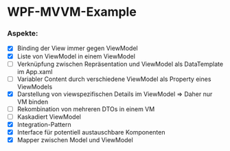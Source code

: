 # WPF-MVVM-Example
### Aspekte:
- [x] Binding der View immer gegen ViewModel
- [x] Liste von ViewModel in einem ViewModel
- [ ] Verknüpfung zwischen Repräsentation und ViewModel als DataTemplate im App.xaml
- [ ] Variabler Content durch verschiedene ViewModel als Property eines ViewModels
- [x] Darstellung von viewspezifischen Details im ViewModel => Daher nur VM binden
- [ ] Rekombination von mehreren DTOs in einem VM
- [ ] Kaskadiert ViewModel
- [x] Integration-Pattern
- [x] Interface für potentiell austauschbare Komponenten
- [x] Mapper zwischen Model und ViewModel
